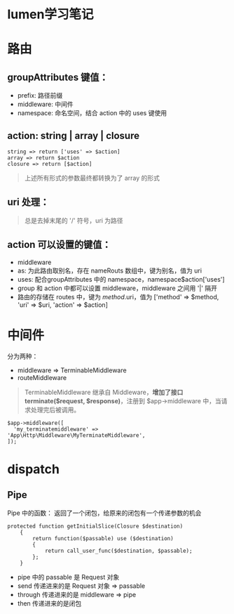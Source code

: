 lumen学习笔记
===================

# 路由

## groupAttributes 键值：

- prefix: 路径前缀
- middleware: 中间件
- namespace: 命名空间，结合 action 中的 uses 键使用

## action: string | array | closure
```
string => return ['uses' => $action]
array => return $action
closure => return [$action]
``` 

>    上述所有形式的参数最终都转换为了 array 的形式

## uri 处理：

> 总是去掉末尾的 '/' 符号，uri 为路径


## action 可以设置的键值：

- middleware
- as: 为此路由取别名，存在 nameRouts 数组中，键为别名，值为 uri
- uses: 配合groupAttributes 中的 namespace，namespace\$action['uses']
- group 和 action 中都可以设置 middleware，middleware 之间用 '|' 隔开
- 路由的存储在 routes 中，键为 $method.$uri，值为 ['method' => $method, 'uri' => $uri, 'action' => $action]


# 中间件

分为两种：

- middleware => TerminableMiddleware
- routeMiddleware 

> TerminableMiddleware 继承自 Middleware，**增加了接口 terminate($request, $response)**，注册到 $app->middleware 中，当请求处理完后被调用。

  ```
  $app->middleware([
    'my_terminatemiddleware' => 'App\Http\Middleware\MyTerminateMiddleware',
 ]);
```

# dispatch

## Pipe

Pipe 中的函数： 返回了一个闭包，给原来的闭包有一个传递参数的机会

```
protected function getInitialSlice(Closure $destination)
    {
        return function($passable) use ($destination)
        {
            return call_user_func($destination, $passable);
        };
    }
```

- pipe 中的 passable 是 Request 对象
- send 传递进来的是 Request 对象 => passable
- through 传递进来的是 middleware => pipe
- then 传递进来的是闭包
